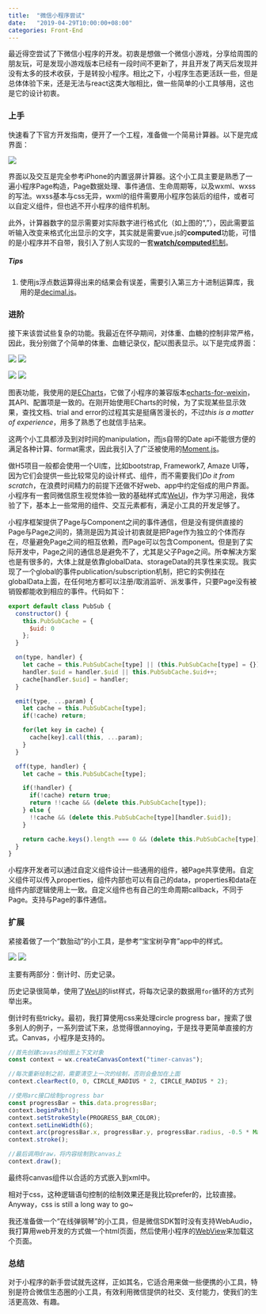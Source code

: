 ```yaml
---
title:  "微信小程序尝试"
date:   "2019-04-29T10:00:00+08:00"
categories: Front-End
---
```




最近得空尝试了下微信小程序的开发。初衷是想做一个微信小游戏，分享给周围的朋友玩，可是发现小游戏版本已经有一段时间不更新了，并且开发了两天后发现并没有太多的技术收获，于是转投小程序。相比之下，小程序生态更活跃一些，但是总体体验下来，还是无法与react这类大咖相比，做一些简单的小工具够用，这也是它的设计初衷。



### 上手

快速看了下官方开发指南，便开了一个工程，准备做一个简易计算器。以下是完成界面：

![](/blog/assets/img-wechatmini/calculator.png)

界面以及交互是完全参考iPhone的内置竖屏计算器。这个小工具主要是熟悉了一遍小程序Page构造，Page数据处理、事件通信、生命周期等，以及wxml、wxss的写法。wxss基本与css无异，wxml的组件需要用小程序包装后的组件，或者可以自定义组件，但也逃不开小程序的组件机制。

此外，计算器数字的显示需要对实际数字进行格式化（如上图的“,”），因此需要监听输入改变来格式化出显示的文字，其实就是需要vue.js的**computed**功能，可惜的是小程序并不自带，我引入了别人实现的一套[**watch/computed**机制](https://github.com/donghaohao/vuefy)。

##### *Tips*

1. 使用js浮点数运算得出来的结果会有误差，需要引入第三方十进制运算库，我用的是[decimal.js](https://github.com/MikeMcl/decimal.js)。

   

### 进阶

接下来该尝试些复杂的功能。我最近在怀孕期间，对体重、血糖的控制非常严格，因此，我分别做了个简单的体重、血糖记录仪，配以图表显示。以下是完成界面：

![](/blog/assets/img-wechatmini/weightscale_1.png) ![](/blog/assets/img-wechatmini/weightscale_2.png)

![](/blog/assets/img-wechatmini/bloodsugarscale_1.png) ![](/blog/assets/img-wechatmini/bloodsugarscale_2.png)

图表功能，我使用的是[ECharts](https://echarts.baidu.com/feature.html)，它做了小程序的兼容版本[echarts-for-weixin](https://github.com/ecomfe/echarts-for-weixin)，其API、配置项是一致的。在刚开始使用ECharts的时候，为了实现某些显示效果，查找文档、trial and error的过程其实是挺痛苦漫长的，不过*this is a matter of experience*，用多了熟悉了也就信手拈来。

这两个小工具都涉及到对时间的manipulation，而js自带的Date api不能很方便的满足各种计算、format需求，因此我引入了广泛被使用的[Moment.js](https://momentjs.com/)。

做H5项目一般都会使用一个UI库，比如bootstrap, Framework7, Amaze UI等，因为它们会提供一些比较常见的设计样式、组件，而不需要我们*Do it from scratch*，在浪费时间精力的前提下还做不好web、app中约定俗成的用户界面。小程序有一套同微信原生视觉体验一致的基础样式库[WeUI](https://github.com/Tencent/weui-wxss)，作为学习用途，我体验了下，基本上一些常用的组件、交互元素都有，满足小工具的开发足够了。

小程序框架提供了Page与Component之间的事件通信，但是没有提供直接的Page与Page之间的，猜测是因为其设计初衷就是把Page作为独立的个体而存在，尽量避免Page之间的相互依赖，而Page可以包含Component。但是到了实际开发中，Page之间的通信总是避免不了，尤其是父子Page之间。所幸解决方案也是有很多的，大体上就是依靠globalData、storageData的共享性来实现。我实现了一个global的事件publication/subscription机制，把它的实例挂在globalData上面，在任何地方都可以注册/取消监听、派发事件，只要Page没有被销毁都能收到相应的事件。代码如下：

```js
export default class PubSub {
  constructor() {
    this.PubSubCache = {
      $uid: 0
    };
  }

  on(type, handler) {
    let cache = this.PubSubCache[type] || (this.PubSubCache[type] = {});
    handler.$uid = handler.$uid || this.PubSubCache.$uid++;
    cache[handler.$uid] = handler;
  }

  emit(type, ...param) {
    let cache = this.PubSubCache[type];
    if(!cache) return;

    for(let key in cache) {
      cache[key].call(this, ...param);
    }
  }

  off(type, handler) {
    let cache = this.PubSubCache[type];

    if(!handler) {
      if(!cache) return true;
      return !!cache && (delete this.PubSubCache[type]);
    } else {
      !!cache && (delete this.PubSubCache[type][handler.$uid]);
    }

    return cache.keys().length === 0 && (delete this.PubSubCache[type]);
  }
}
```

小程序开发者可以通过自定义组件设计一些通用的组件，被Page共享使用。自定义组件可以传入properties，组件内部也可以有自己的data，properties和data在组件内部逻辑使用上一致。自定义组件也有自己的生命周期callback，不同于Page。支持与Page的事件通信。



### 扩展

紧接着做了一个“数胎动”的小工具，是参考“宝宝树孕育”app中的样式。

![](/blog/assets/img-wechatmini/fetalmove_1.png) 	 ![](/blog/assets/img-wechatmini/fetalmove_2.png)

主要有两部分：倒计时、历史记录。

历史记录很简单，使用了[WeUI](https://github.com/Tencent/weui-wxss)的list样式，将每次记录的数据用`for`循环的方式列举出来。

倒计时有些tricky。最初，我打算使用css来处理circle progress bar，搜索了很多别人的例子，一系列尝试下来，总觉得很annoying，于是找寻更简单直接的方式。Canvas，小程序是支持的。

```javascript
//首先创建cavas的绘图上下文对象
const context = wx.createCanvasContext("timer-canvas");

//每次重新绘制之前，需要清空上一次的绘制，否则会叠加在上面
context.clearRect(0, 0, CIRCLE_RADIUS * 2, CIRCLE_RADIUS * 2);

//使用arc接口绘制progress bar
const progressBar = this.data.progressBar;
context.beginPath();
context.setStrokeStyle(PROGRESS_BAR_COLOR);
context.setLineWidth(6);
context.arc(progressBar.x, progressBar.y, progressBar.radius, -0.5 * Math.PI, (-0.5 + 2 * progress) * Math.PI);
context.stroke();

//最后调用draw，将内容绘制到canvas上
context.draw();
```

最终将canvas组件以合适的方式嵌入到xml中。

相对于css，这种逻辑语句控制的绘制效果还是我比较prefer的，比较直接。Anyway，css is still a long way to go~

我还准备做一个“在线弹钢琴”的小工具，但是微信SDK暂时没有支持WebAudio，我打算用web开发的方式做一个html页面，然后使用小程序的[WebView](https://developers.weixin.qq.com/miniprogram/dev/component/web-view.html)来加载这个页面。



### 总结

对于小程序的新手尝试就先这样，正如其名，它适合用来做一些便携的小工具，特别是符合微信生态圈的小工具，有效利用微信提供的社交、支付能力，使我们的生活更高效、有趣。



